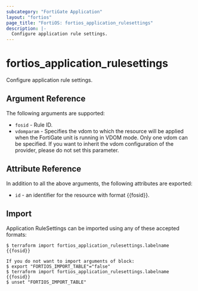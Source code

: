 ```yaml
---
subcategory: "FortiGate Application"
layout: "fortios"
page_title: "FortiOS: fortios_application_rulesettings"
description: |-
  Configure application rule settings.
---
```


# fortios_application_rulesettings
Configure application rule settings.

## Argument Reference

The following arguments are supported:

* `fosid` - Rule ID.
* `vdomparam` - Specifies the vdom to which the resource will be applied when the FortiGate unit is running in VDOM mode. Only one vdom can be specified. If you want to inherit the vdom configuration of the provider, please do not set this parameter.


## Attribute Reference

In addition to all the above arguments, the following attributes are exported:
* `id` - an identifier for the resource with format {{fosid}}.

## Import

Application RuleSettings can be imported using any of these accepted formats:
```
$ terraform import fortios_application_rulesettings.labelname {{fosid}}

If you do not want to import arguments of block:
$ export "FORTIOS_IMPORT_TABLE"="false"
$ terraform import fortios_application_rulesettings.labelname {{fosid}}
$ unset "FORTIOS_IMPORT_TABLE"
```
